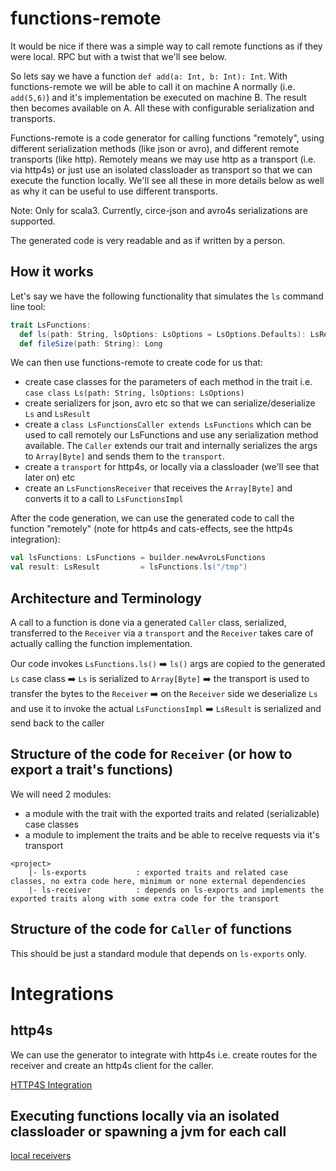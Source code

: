 # functions-remote

It would be nice if there was a simple way to call remote functions as if they were local. RPC but with a twist that we'll see below.

So lets say we have a function `def add(a: Int, b: Int): Int`. With functions-remote we will be able to call it on machine A normally (i.e. `add(5,6)`) 
and it's implementation be executed on machine B. The result then becomes available on A. All these with configurable serialization and transports.

Functions-remote is a code generator for calling functions "remotely", using different serialization methods (like json or avro), and different remote transports (like http).
Remotely means we may use http as a transport (i.e. via http4s) or just use an isolated classloader as transport so that we can
execute the function locally. We'll see all these in more details below as well as why it can be useful to use different transports.

Note: Only for scala3. Currently, circe-json and avro4s serializations are supported.

The generated code is very readable and as if written by a person.

## How it works

Let's say we have the following functionality that simulates the `ls` command line tool:

```scala
trait LsFunctions:
  def ls(path: String, lsOptions: LsOptions = LsOptions.Defaults): LsResult
  def fileSize(path: String): Long
```

We can then use functions-remote to create code for us that:
- create case classes for the parameters of each method in the trait i.e. `case class Ls(path: String, lsOptions: LsOptions)`
- create serializers for json, avro etc so that we can serialize/deserialize `Ls` and `LsResult`
- create a `class LsFunctionsCaller extends LsFunctions` which can be used to call remotely our LsFunctions and use any serialization method available. The `Caller` extends our trait and internally serializes the args to `Array[Byte]` and sends them to the `transport`.
- create a `transport` for http4s, or locally via a classloader (we'll see that later on) etc
- create an `LsFunctionsReceiver` that receives the `Array[Byte]` and converts it to a call to `LsFunctionsImpl`

After the code generation, we can use the generated code to call the function "remotely" (note for http4s and cats-effects, see the http4s integration):
```scala
val lsFunctions: LsFunctions = builder.newAvroLsFunctions
val result: LsResult         = lsFunctions.ls("/tmp")
```

## Architecture and Terminology

A call to a function is done via a generated `Caller` class, serialized, transferred to the `Receiver` via a `transport` and the `Receiver` takes 
care of actually calling the function implementation.

Our code invokes `LsFunctions.ls()` ➡️ `ls()` args are copied to the generated `Ls` case class ➡️ `Ls` is serialized to `Array[Byte]` ➡️ the transport is used to transfer the bytes to the `Receiver` ➡️ on the `Receiver` side we deserialize `Ls` and use it to invoke the actual `LsFunctionsImpl` ➡️ `LsResult` is serialized and send back to the caller

## Structure of the code for `Receiver` (or how to export a trait's functions)

We will need 2 modules:
- a module with the trait with the exported traits and related (serializable) case classes
- a module to implement the traits and be able to receive requests via it's transport

```
<project>
    |- ls-exports           : exported traits and related case classes, no extra code here, minimum or none external dependencies
    |- ls-receiver          : depends on ls-exports and implements the exported traits along with some extra code for the transport
```

## Structure of the code for `Caller` of functions

This should be just a standard module that depends on `ls-exports` only.

# Integrations

## http4s 

We can use the generator to integrate with http4s i.e. create routes for the receiver and create an http4s client for the caller.

[HTTP4S Integration](docs/http4s.md)


## Executing functions locally via an isolated classloader or spawning a jvm for each call

[local receivers](docs/local.md)
